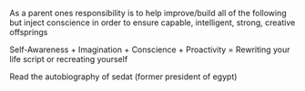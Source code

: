 As a parent ones responsibility is to help improve/build all of the following but inject conscience in order to ensure capable, intelligent, strong, creative offsprings

Self-Awareness + Imagination + Conscience + Proactivity = Rewriting your life script or recreating yourself 


Read the autobiography of sedat (former president of egypt)